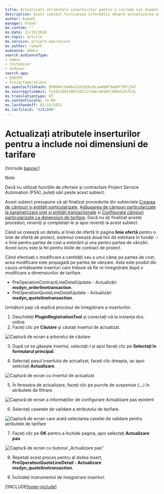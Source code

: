 ```yaml
---
title: Actualizați atributele inserturilor pentru a include noi dimensiuni de tarifare
description: Acest subiect furnizează informații despre actualizarea atributelor inserturilor pentru dimensiunile de tarifare.
author: Rumant
manager: kfend
ms.custom: ''
ms.date: 11/19/2018
ms.topic: article
ms.service: project-operations
ms.author: rumant
audience: Admin
search.audienceType:
- admin
- customizer
- enduser
search.app:
- D365PS
- ProjectOperations
ms.openlocfilehash: 958646c9e06a15e265bc0caa8b0f3eb9f79fc347
ms.sourcegitcommit: fa32b1893286f20271fa4ec4be8fc68bd135f53c
ms.translationtype: HT
ms.contentlocale: ro-RO
ms.lasthandoff: 02/15/2021
ms.locfileid: "5281808"
---
```

# <a name="update-plug-in-attributes-to-include-new-pricing-dimensions"></a>Actualizați atributele inserturilor pentru a include noi dimensiuni de tarifare

[!include [banner](../includes/psa-now-project-operations.md)]

> [!NOTE]
> Dacă nu utilizați funcțiile de ofertare și contractare Project Service Automation (PSA), puteți sări peste acest subiect.

Acest subiect presupune că ați finalizat procedurile din subiectele [Crearea de câmpuri și entități particularizate](create-custom-fields-entities.md), [Adăugarea de câmpuri particularizate la parametrizare preț și entități tranzacționale](field-references.md) și [Configurare câmpuri particularizate ca dimensiuni de tarifare](set-up-pricing-dimensions.md). Dacă nu ați finalizat aceste proceduri, reveniți și completați-le și apoi reveniți la acest subiect.

Când se creează un detaliu al liniei de ofertă în pagina **linie ofertă** pentru o linie de ofertă de proiect, sistemul creează două linii de estimare în fundal -- o linie pentru partea de cost a estimării și una pentru partea de vânzări. Acest lucru este la fel pentru liniile de contract de proiect.

Când efectuați o modificare a cantității sau a unui câmp pa partea de cost, acea modificare este propagată pe partea de vânzare. Asta este posibil din cauza următoarele inserturi care trebuie să fie re-înregistrate după o modificare a dimensiunilor de tarifare.

- PreOperationContractLineDetailUpdate - Actualizări **msdyn_orderlinetransaction**.
- PreOperationQuoteLineDetailUpdate - Actualizări **msdyn_quotelinetransaction**.

Următorii pași vă explică procesul de înregistrare a inserturilor.

1. Deschideți **PluginRegistrationTool** și conectați-vă la instanța dvs. online.
2. Faceți clic pe **Căutare** și căutați insertul de actualizat.

 ![Captură de ecran a arborelui de căutare](media/PRT-1.png)

3. După ce se găsește insertul, selectați-l și apoi faceți clic pe **Selectați în formularul principal**.

4. Selectați pasul insertului de actualizat, faceți clic dreapta, iar apoi selectați **Actualizare**.

 ![Captură de ecran cu insertul de actualizat](media/PRT-2.png)
 
5. În fereastra de actualizare, faceți clic pe puncte de suspensie (**...**) în atributele de filtrare.

 ![Captură de ecran a informațiilor de configurare Actualizare pas existent](media/PRT-3.png)
 
6. Selectați casetele de validare a atributului de tarifare.

 ![Captură de ecran care arată selectarea casetei de validare pentru atributele de tarifare](media/PRT-4.png)

7. Faceți clic pe **OK** pentru a închide pagina, apoi selectați **Actualizare pas**.

 ![Captură de ecran cu butonul „Actualizare pas"](media/PRT-5.png)
 
8. Repetați acest proces pentru al doilea insert, **PreOperationQuoteLineDetail - Actualizare msdyn_quotelinetransaction**.

9. Închideți instrumentul de înregistrare inserturi.



[!INCLUDE[footer-include](../includes/footer-banner.md)]